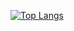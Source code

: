 
<!--
**Aubert-co/Aubert-co** is a ✨ _special_ ✨ repository because its `README.md` (this file) appears on your GitHub profile.

Here are some ideas to get you started:
 My name is Aubert and...
- 💬 Ask me about ...
- 📫 How to reach me: ...
- 😄 Pronouns: ...
- ⚡ Fun fact: ...
-->
[![Top Langs](https://github-readme-stats.vercel.app/api/top-langs/?username=aubert&layout=compact)](https://github.com/anuraghazra/github-readme-stats)


